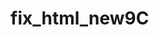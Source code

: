 # fix_html_new9C
 </div>
                      <div class="nc-footer-social">
                                <div class="nc-social -lg"><a class="nc-social-item -discord" href="https://bit.ly/planetarium-discord" target="_blank"><span><svg class="nc-svgsprite -discord"><use xlink:href="/assets/img/sprites/svgsprites.svg#discord"></use></svg></span></a><a class="nc-social-item -telegram" href="https://medium.com/@ninechronicles" target="_blank"><span><svg class="nc-svgsprite -telegram"><use xlink:href="/assets/img/sprites/svgsprites.svg#medium"></use></svg></span></a><a class="nc-social-item -twitter" href="http://bit.ly/planetarium-twitter" target="_blank"><span><svg class="nc-svgsprite -twitter"><use xlink:href="/assets/img/sprites/svgsprites.svg#twitter"></use></svg></span></a><a class="nc-social-item -facebook" href="http://bit.ly/planetarium-facebook" target="_blank"><span><svg class="nc-svgsprite -facebook"><use xlink:href="/assets/img/sprites/svgsprites.svg#facebook"> </div>
                            </div>
                        </div>
                    </div>
                </div >
                <div class="nc-footer-bottom">
  
  
 
